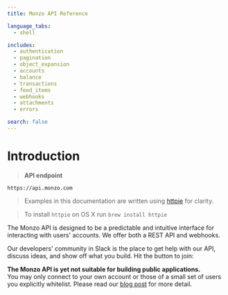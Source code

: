 ```yaml
---
title: Monzo API Reference

language_tabs:
  - shell

includes:
  - authentication
  - pagination
  - object_expansion
  - accounts
  - balance
  - transactions
  - feed_items
  - webhooks
  - attachments
  - errors

search: false
---
```


# Introduction

> **API endpoint**

```
https://api.monzo.com
```

> Examples in this documentation are written using [httpie](https://github.com/jkbrzt/httpie) for clarity.

> To install `httpie` on OS X run `brew install httpie`

The Monzo API is designed to be a predictable and intuitive interface for interacting with users' accounts. We offer both a REST API and webhooks.

Our developers' community in Slack is the place to get help with our API, discuss ideas, and show off what you build. Hit the button to join:

<script async defer src="https://devslack.getmondo.co.uk/slackin.js"></script>

<aside class="announce">
    <strong>The Monzo API is yet not suitable for building public applications.</strong><br>
    You may only connect to your own account or those of a small set of users you explicitly whitelist. Please read our <a href="https://monzo.com/blog/2017/05/11/api-update/">blog post</a> for more detail.
</aside>

